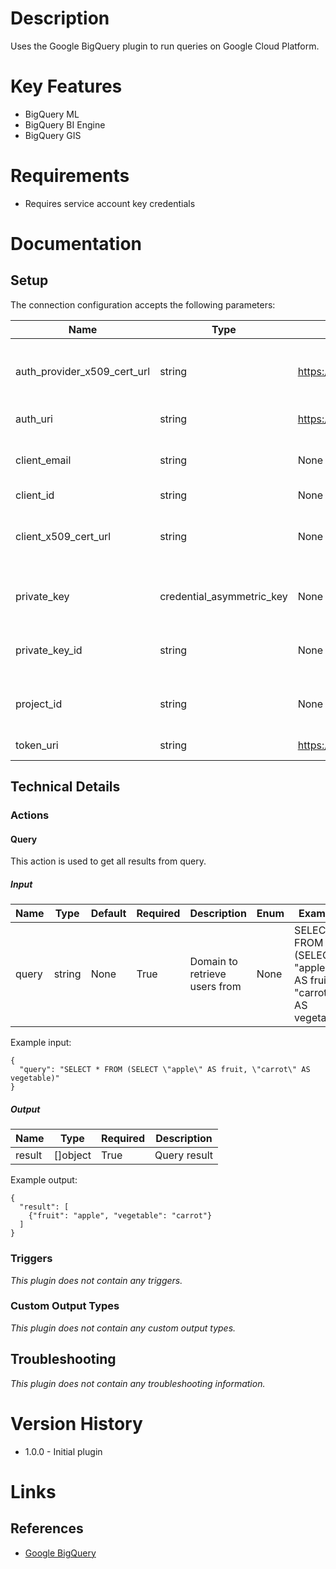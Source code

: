 # Description

Uses the Google BigQuery plugin to run queries on Google Cloud Platform.

# Key Features

* BigQuery ML
* BigQuery BI Engine
* BigQuery GIS

# Requirements

* Requires service account key credentials

# Documentation

## Setup

The connection configuration accepts the following parameters:

|Name|Type|Default|Required|Description|Enum|Example|
|----|----|-------|--------|-----------|----|-------|
|auth_provider_x509_cert_url|string|https://www.googleapis.com/oauth2/v1/certs|False|OAUTH2 Auth Provider x509 Cert URL|None|https://www.googleapis.com/oauth2/v1/certs|
|auth_uri|string|https://accounts.google.com/o/oauth2/auth|True|OAUTH2 Auth URI|None|https://accounts.google.com/o/oauth2/auth|
|client_email|string|None|True|Client email from service credentials|None|user@example.com|
|client_id|string|None|True|Client ID|None|111111111111111111111|
|client_x509_cert_url|string|None|True|Client certificate URL from service credentials|None|https://www.googleapis.com/robot/v1/metadata/x509/user%40example.com|
|private_key|credential_asymmetric_key|None|True|Private Key from service credentials|None|{"privateKey": "-----BEGIN PRIVATE KEY-----\nMIIEvQIBEFENByuihkiY9w0BAQAZAAAAAAbb3AbHDbS09uUlXOLPH\n+AAAAAAA1bbAAAAAbAbb11=\n-----END PRIVATE KEY-----\n}|
|private_key_id|string|None|True|Private Key ID from service credentials|None|18181818e18181c181d1e18cee1b8e18c1818d1a|
|project_id|string|None|True|Project ID from service credentials|None|spherical-voice-171717|
|token_uri|string|https://oauth2.googleapis.com/token|False|OAUTH2 Token URI|None|https://oauth2.googleapis.com/token|

## Technical Details

### Actions

#### Query

This action is used to get all results from query.

##### Input

|Name|Type|Default|Required|Description|Enum|Example|
|----|----|-------|--------|-----------|----|-------|
|query|string|None|True|Domain to retrieve users from|None|SELECT * FROM (SELECT "apple" AS fruit, "carrot" AS vegetable)|

Example input:

```
{
  "query": "SELECT * FROM (SELECT \"apple\" AS fruit, \"carrot\" AS vegetable)"
}
```

##### Output

|Name|Type|Required|Description|
|----|----|--------|-----------|
|result|[]object|True|Query result|

Example output:

```
{
  "result": [
    {"fruit": "apple", "vegetable": "carrot"}
  ]
}

```

### Triggers

_This plugin does not contain any triggers._

### Custom Output Types

_This plugin does not contain any custom output types._
## Troubleshooting

_This plugin does not contain any troubleshooting information._

# Version History

* 1.0.0 - Initial plugin

# Links

## References

* [Google BigQuery](https://cloud.google.com/bigquery)
